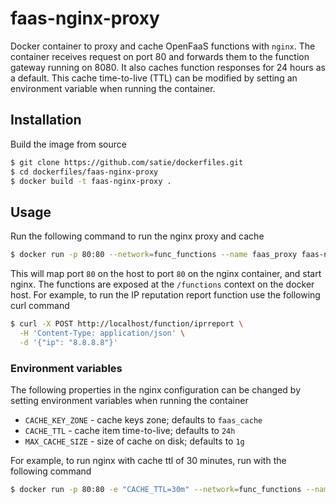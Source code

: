 # faas-nginx-proxy
Docker container to proxy and cache OpenFaaS functions with `nginx`. The container receives request on port 80 and forwards them to the function gateway running on 8080. It also caches function responses for 24 hours as a default. This cache time-to-live (TTL) can be modified by setting an environment variable when running the container.

## Installation
Build the image from source 
```bash
$ git clone https://github.com/satie/dockerfiles.git
$ cd dockerfiles/faas-nginx-proxy
$ docker build -t faas-nginx-proxy .
```

## Usage
Run the following command to run the nginx proxy and cache
```bash
$ docker run -p 80:80 --network=func_functions --name faas_proxy faas-nginx-proxy
```
This will map port `80` on the host to port `80` on the nginx container, and start nginx. The functions are exposed at the `/functions` context on the docker host. For example, to run the IP reputation report function use the following curl command
```bash
$ curl -X POST http://localhost/function/iprreport \
  -H 'Content-Type: application/json' \
  -d '{"ip": "8.8.8.8"}'
```

### Environment variables
The following properties in the nginx configuration can be changed by setting environment variables when running the container
* `CACHE_KEY_ZONE` - cache keys zone; defaults to `faas_cache`
* `CACHE_TTL` - cache item time-to-live; defaults to `24h`
* `MAX_CACHE_SIZE` - size of cache on disk; defaults to `1g`

For example, to run nginx with cache ttl of 30 minutes, run with the following command
```bash
$ docker run -p 80:80 -e "CACHE_TTL=30m" --network=func_functions --name faas_proxy faas-nginx-proxy
```